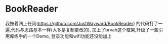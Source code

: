 # BookReader
我按着网上任阅(https://github.com/JustWayward/BookReader)
的代码打了一遍,代码与思路基本一样(大多是复制更改的),
加上了brvah这个框架,升级了一些引用库练手的一个Demo,
登录功能和wifi功能还没能加上
